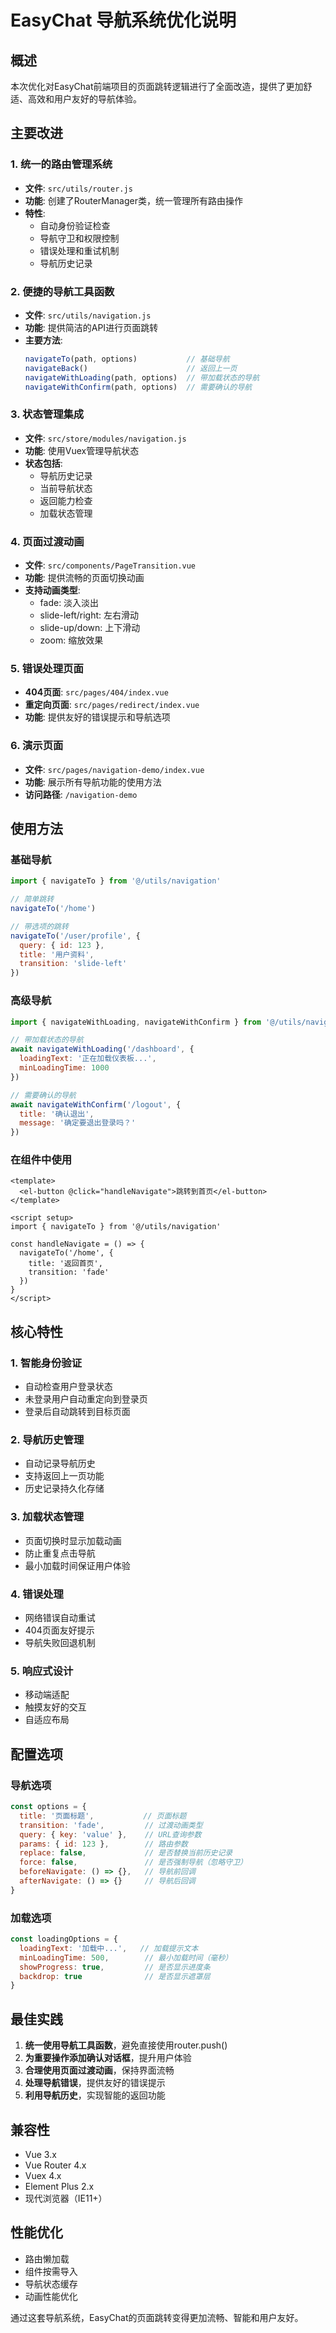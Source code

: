 # EasyChat 导航系统优化说明

## 概述
本次优化对EasyChat前端项目的页面跳转逻辑进行了全面改造，提供了更加舒适、高效和用户友好的导航体验。

## 主要改进

### 1. 统一的路由管理系统
- **文件**: `src/utils/router.js`
- **功能**: 创建了RouterManager类，统一管理所有路由操作
- **特性**:
  - 自动身份验证检查
  - 导航守卫和权限控制
  - 错误处理和重试机制
  - 导航历史记录

### 2. 便捷的导航工具函数
- **文件**: `src/utils/navigation.js`
- **功能**: 提供简洁的API进行页面跳转
- **主要方法**:
  ```javascript
  navigateTo(path, options)           // 基础导航
  navigateBack()                      // 返回上一页
  navigateWithLoading(path, options)  // 带加载状态的导航
  navigateWithConfirm(path, options)  // 需要确认的导航
  ```

### 3. 状态管理集成
- **文件**: `src/store/modules/navigation.js`
- **功能**: 使用Vuex管理导航状态
- **状态包括**:
  - 导航历史记录
  - 当前导航状态
  - 返回能力检查
  - 加载状态管理

### 4. 页面过渡动画
- **文件**: `src/components/PageTransition.vue`
- **功能**: 提供流畅的页面切换动画
- **支持动画类型**:
  - fade: 淡入淡出
  - slide-left/right: 左右滑动
  - slide-up/down: 上下滑动
  - zoom: 缩放效果

### 5. 错误处理页面
- **404页面**: `src/pages/404/index.vue`
- **重定向页面**: `src/pages/redirect/index.vue`
- **功能**: 提供友好的错误提示和导航选项

### 6. 演示页面
- **文件**: `src/pages/navigation-demo/index.vue`
- **功能**: 展示所有导航功能的使用方法
- **访问路径**: `/navigation-demo`

## 使用方法

### 基础导航
```javascript
import { navigateTo } from '@/utils/navigation'

// 简单跳转
navigateTo('/home')

// 带选项的跳转
navigateTo('/user/profile', {
  query: { id: 123 },
  title: '用户资料',
  transition: 'slide-left'
})
```

### 高级导航
```javascript
import { navigateWithLoading, navigateWithConfirm } from '@/utils/navigation'

// 带加载状态的导航
await navigateWithLoading('/dashboard', {
  loadingText: '正在加载仪表板...',
  minLoadingTime: 1000
})

// 需要确认的导航
await navigateWithConfirm('/logout', {
  title: '确认退出',
  message: '确定要退出登录吗？'
})
```

### 在组件中使用
```vue
<template>
  <el-button @click="handleNavigate">跳转到首页</el-button>
</template>

<script setup>
import { navigateTo } from '@/utils/navigation'

const handleNavigate = () => {
  navigateTo('/home', {
    title: '返回首页',
    transition: 'fade'
  })
}
</script>
```

## 核心特性

### 1. 智能身份验证
- 自动检查用户登录状态
- 未登录用户自动重定向到登录页
- 登录后自动跳转到目标页面

### 2. 导航历史管理
- 自动记录导航历史
- 支持返回上一页功能
- 历史记录持久化存储

### 3. 加载状态管理
- 页面切换时显示加载动画
- 防止重复点击导航
- 最小加载时间保证用户体验

### 4. 错误处理
- 网络错误自动重试
- 404页面友好提示
- 导航失败回退机制

### 5. 响应式设计
- 移动端适配
- 触摸友好的交互
- 自适应布局

## 配置选项

### 导航选项
```javascript
const options = {
  title: '页面标题',           // 页面标题
  transition: 'fade',         // 过渡动画类型
  query: { key: 'value' },    // URL查询参数
  params: { id: 123 },        // 路由参数
  replace: false,             // 是否替换当前历史记录
  force: false,               // 是否强制导航（忽略守卫）
  beforeNavigate: () => {},   // 导航前回调
  afterNavigate: () => {}     // 导航后回调
}
```

### 加载选项
```javascript
const loadingOptions = {
  loadingText: '加载中...',   // 加载提示文本
  minLoadingTime: 500,        // 最小加载时间（毫秒）
  showProgress: true,         // 是否显示进度条
  backdrop: true              // 是否显示遮罩层
}
```

## 最佳实践

1. **统一使用导航工具函数**，避免直接使用router.push()
2. **为重要操作添加确认对话框**，提升用户体验
3. **合理使用页面过渡动画**，保持界面流畅
4. **处理导航错误**，提供友好的错误提示
5. **利用导航历史**，实现智能的返回功能

## 兼容性
- Vue 3.x
- Vue Router 4.x
- Vuex 4.x
- Element Plus 2.x
- 现代浏览器（IE11+）

## 性能优化
- 路由懒加载
- 组件按需导入
- 导航状态缓存
- 动画性能优化

通过这套导航系统，EasyChat的页面跳转变得更加流畅、智能和用户友好。